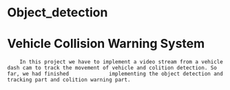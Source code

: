 # Object_detection
# Vehicle Collision Warning System

		In this project we have to implement a video stream from a vehicle dash cam to track the movement of vehicle and colition detection. So far, we had finished 		     implementing the object detection and tracking part and colition warning part. 




